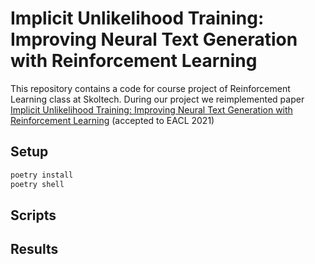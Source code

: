 # Implicit Unlikelihood Training: Improving Neural Text Generation with Reinforcement Learning

This repository contains a code for course project of Reinforcement Learning class at Skoltech. During our project we reimplemented paper [Implicit Unlikelihood Training: Improving Neural Text Generation with Reinforcement Learning](https://arxiv.org/abs/2101.04229) (accepted to EACL 2021)

## Setup

```bash
poetry install
poetry shell
```
## Scripts

## Results